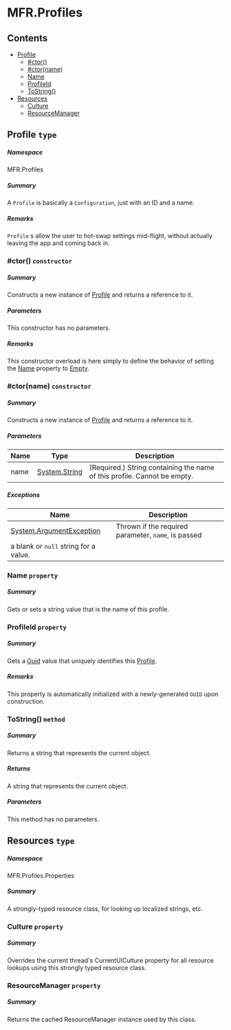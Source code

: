 <a name='assembly'></a>
# MFR.Profiles

## Contents

- [Profile](#T-MFR-Profiles-Profile 'MFR.Profiles.Profile')
  - [#ctor()](#M-MFR-Profiles-Profile-#ctor 'MFR.Profiles.Profile.#ctor')
  - [#ctor(name)](#M-MFR-Profiles-Profile-#ctor-System-String- 'MFR.Profiles.Profile.#ctor(System.String)')
  - [Name](#P-MFR-Profiles-Profile-Name 'MFR.Profiles.Profile.Name')
  - [ProfileId](#P-MFR-Profiles-Profile-ProfileId 'MFR.Profiles.Profile.ProfileId')
  - [ToString()](#M-MFR-Profiles-Profile-ToString 'MFR.Profiles.Profile.ToString')
- [Resources](#T-MFR-Profiles-Properties-Resources 'MFR.Profiles.Properties.Resources')
  - [Culture](#P-MFR-Profiles-Properties-Resources-Culture 'MFR.Profiles.Properties.Resources.Culture')
  - [ResourceManager](#P-MFR-Profiles-Properties-Resources-ResourceManager 'MFR.Profiles.Properties.Resources.ResourceManager')

<a name='T-MFR-Profiles-Profile'></a>
## Profile `type`

##### Namespace

MFR.Profiles

##### Summary

A `Profile` is basically a `Configuration`, just with an ID
and a name.

##### Remarks

`Profile` s allow the user to hot-swap settings mid-flight, without
actually leaving the app and coming back in.

<a name='M-MFR-Profiles-Profile-#ctor'></a>
### #ctor() `constructor`

##### Summary

Constructs a new instance of [Profile](#T-MFR-Profiles-Profile 'MFR.Profiles.Profile')
and returns a reference to it.

##### Parameters

This constructor has no parameters.

##### Remarks

This constructor overload is here simply to define the behavior of
setting the [Name](#P-MFR-Profiles-Profile-Name 'MFR.Profiles.Profile.Name') property to
[Empty](http://msdn.microsoft.com/query/dev14.query?appId=Dev14IDEF1&l=EN-US&k=k:System.String.Empty 'System.String.Empty').

<a name='M-MFR-Profiles-Profile-#ctor-System-String-'></a>
### #ctor(name) `constructor`

##### Summary

Constructs a new instance of [Profile](#T-MFR-Profiles-Profile 'MFR.Profiles.Profile')
and returns a reference to it.

##### Parameters

| Name | Type | Description |
| ---- | ---- | ----------- |
| name | [System.String](http://msdn.microsoft.com/query/dev14.query?appId=Dev14IDEF1&l=EN-US&k=k:System.String 'System.String') | (Required.) String containing the name of this profile. Cannot be empty. |

##### Exceptions

| Name | Description |
| ---- | ----------- |
| [System.ArgumentException](http://msdn.microsoft.com/query/dev14.query?appId=Dev14IDEF1&l=EN-US&k=k:System.ArgumentException 'System.ArgumentException') | Thrown if the required parameter, `name`, is passed
a blank or `null` string for a value. |

<a name='P-MFR-Profiles-Profile-Name'></a>
### Name `property`

##### Summary

Gets or sets a string value that is the name of this profile.

<a name='P-MFR-Profiles-Profile-ProfileId'></a>
### ProfileId `property`

##### Summary

Gets a [Guid](http://msdn.microsoft.com/query/dev14.query?appId=Dev14IDEF1&l=EN-US&k=k:System.Guid 'System.Guid') value that uniquely identifies
this [Profile](#T-MFR-Profiles-Profile 'MFR.Profiles.Profile').

##### Remarks

This property is automatically initialized with a newly-generated
`GUID` upon construction.

<a name='M-MFR-Profiles-Profile-ToString'></a>
### ToString() `method`

##### Summary

Returns a string that represents the current object.

##### Returns

A string that represents the current object.

##### Parameters

This method has no parameters.

<a name='T-MFR-Profiles-Properties-Resources'></a>
## Resources `type`

##### Namespace

MFR.Profiles.Properties

##### Summary

A strongly-typed resource class, for looking up localized strings, etc.

<a name='P-MFR-Profiles-Properties-Resources-Culture'></a>
### Culture `property`

##### Summary

Overrides the current thread's CurrentUICulture property for all
  resource lookups using this strongly typed resource class.

<a name='P-MFR-Profiles-Properties-Resources-ResourceManager'></a>
### ResourceManager `property`

##### Summary

Returns the cached ResourceManager instance used by this class.
